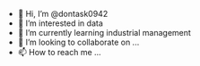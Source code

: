 - 👋 Hi, I’m @dontask0942
- 👀 I’m interested in data
- 🌱 I’m currently learning industrial management
- 💞️ I’m looking to collaborate on ...
- 📫 How to reach me ...

<!---
dontask0942/dontask0942 is a ✨ special ✨ repository because its `README.md` (this file) appears on your GitHub profile.
You can click the Preview link to take a look at your changes.
--->
